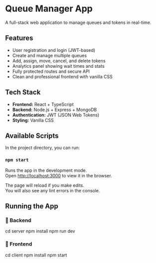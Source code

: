 # Queue Manager App

A full-stack web application to manage queues and tokens in real-time.

## Features

- User registration and login (JWT-based)
- Create and manage multiple queues
- Add, assign, move, cancel, and delete tokens
- Analytics panel showing wait times and stats
- Fully protected routes and secure API
- Clean and professional frontend with vanilla CSS

## Tech Stack

- **Frontend:** React + TypeScript
- **Backend:** Node.js + Express + MongoDB
- **Authentication:** JWT (JSON Web Tokens)
- **Styling:** Vanilla CSS


## Available Scripts

In the project directory, you can run:

### `npm start`

Runs the app in the development mode.\
Open [http://localhost:3000](http://localhost:3000) to view it in the browser.

The page will reload if you make edits.\
You will also see any lint errors in the console.

## Running the App

### 🔧 Backend
cd server
npm install
npm run dev

### 🔧 Frontend
cd client
npm install
npm start
